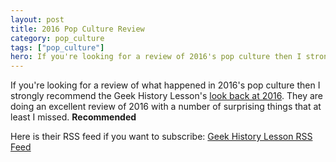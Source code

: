 ```yaml
---
layout: post
title: 2016 Pop Culture Review
category: pop_culture
tags: ["pop_culture"]
hero: If you're looking for a review of 2016's pop culture then I strongly recommend Geek History Lesson Episode #143.
---
```

If you're looking for a review of what happened in 2016's pop culture then I strongly recommend the Geek History Lesson's [look back at 2016](https://audioboom.com/posts/5448708-ghl-ep-143-best-of-2016).  They are doing an excellent review of 2016 with a number of surprising things that at least I missed.  **Recommended**

Here is their RSS feed if you want to subscribe: [Geek History Lesson RSS Feed](https://audioboom.com/channels/4864843.rss)